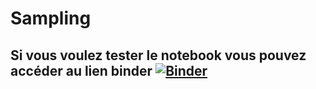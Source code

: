 # Sampling
## Si vous voulez tester le notebook vous pouvez accéder au lien binder [![Binder](https://mybinder.org/badge_logo.svg)](https://hub.gke2.mybinder.org/user/nevermind78-sampling-9aehhrz2/notebooks/Sampling%20with%20pandas.ipynb)



